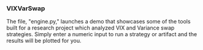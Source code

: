 ### VIXVarSwap

The file, "engine.py," launches a demo that showcases some of the tools built for a research project which analyzed VIX and Variance swap strategies. Simply enter a numeric input to run a strategy or artifact and the results will be plotted for you.
